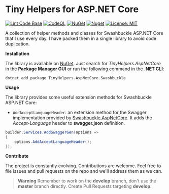 # Tiny Helpers for ASP.NET Core

[![Lint Code Base](https://github.com/marcominerva/TinyHelpers/actions/workflows/linter.yml/badge.svg)](https://github.com/marcominerva/TinyHelpers/actions/workflows/linter.yml)
[![CodeQL](https://github.com/marcominerva/TinyHelpers/actions/workflows/codeql.yml/badge.svg)](https://github.com/marcominerva/TinyHelpers/actions/workflows/codeql.yml)
[![NuGet](https://img.shields.io/nuget/v/TinyHelpers.AspNetCore.Swashbuckle.svg?style=flat-square)](https://www.nuget.org/packages/TinyHelpers.AspNetCore.Swashbuckle)
[![Nuget](https://img.shields.io/nuget/dt/TinyHelpers.AspNetCore.Swashbuckle)](https://www.nuget.org/packages/TinyHelpers.AspNetCore.Swashbuckle)
[![License: MIT](https://img.shields.io/badge/License-MIT-yellow.svg)](https://github.com/marcominerva/TinyHelpers/blob/master/LICENSE)

A collection of helper methods and classes for Swashbuckle ASP.NET Core that I use every day. I have packed them in a single library to avoid code duplication.

**Installation**

The library is available on [NuGet](https://www.nuget.org/packages/TinyHelpers.AspNetCore.Swashbuckle). Just search for *TinyHelpers.AspNetCore* in the **Package Manager GUI** or run the following command in the **.NET CLI**:

```shell
dotnet add package TinyHelpers.AspNetCore.Swashbuckle
```

**Usage**

The library provides some useful extension methods for Swashbuckle ASP.NET Core:

- `AddAcceptLanguageHeader`: an extension method for the Swagger implementation provided by [Swashbuckle.AspNetCore](https://github.com/domaindrivendev/Swashbuckle.AspNetCore). It adds the _Accept-Language_ header to **swagger.json** definition.

```csharp
builder.Services.AddSwaggerGen(options =>
{
    options.AddAcceptLanguageHeader();
});
```

**Contribute**

The project is constantly evolving. Contributions are welcome. Feel free to file issues and pull requests on the repo and we'll address them as we can. 

> **Warning**
Remember to work on the **develop** branch, don't use the **master** branch directly. Create Pull Requests targeting **develop**.